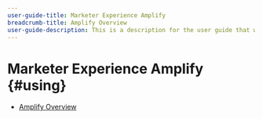 ```yaml
---
user-guide-title: Marketer Experience Amplify
breadcrumb-title: Amplify Overview
user-guide-description: This is a description for the user guide that will be displayed on the landing page.
---
```


# Marketer Experience Amplify {#using}

+ [Amplify Overview](overview.md)

